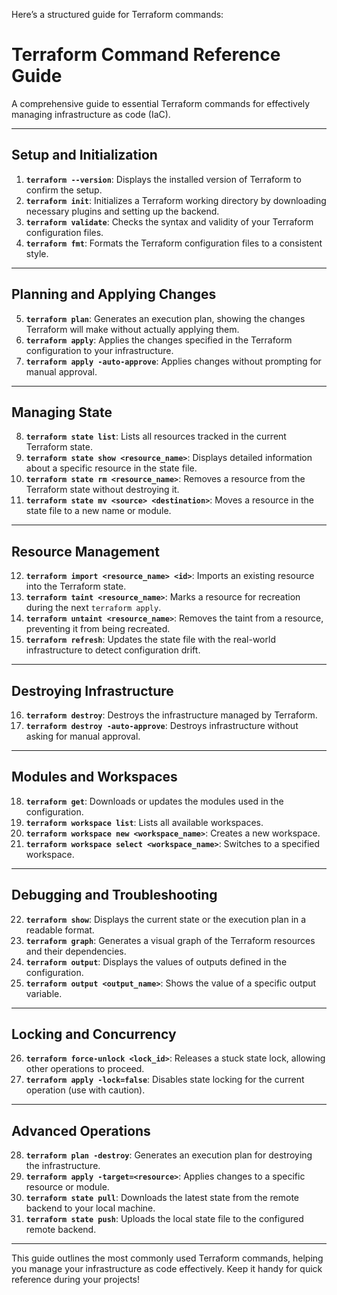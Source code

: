 Here’s a structured guide for Terraform commands:

# Terraform Command Reference Guide

A comprehensive guide to essential Terraform commands for effectively managing infrastructure as code (IaC).

---

## Setup and Initialization
1. **`terraform --version`**: Displays the installed version of Terraform to confirm the setup.
2. **`terraform init`**: Initializes a Terraform working directory by downloading necessary plugins and setting up the backend.
3. **`terraform validate`**: Checks the syntax and validity of your Terraform configuration files.
4. **`terraform fmt`**: Formats the Terraform configuration files to a consistent style.

---

## Planning and Applying Changes
5. **`terraform plan`**: Generates an execution plan, showing the changes Terraform will make without actually applying them.
6. **`terraform apply`**: Applies the changes specified in the Terraform configuration to your infrastructure.
7. **`terraform apply -auto-approve`**: Applies changes without prompting for manual approval.

---

## Managing State
8. **`terraform state list`**: Lists all resources tracked in the current Terraform state.
9. **`terraform state show <resource_name>`**: Displays detailed information about a specific resource in the state file.
10. **`terraform state rm <resource_name>`**: Removes a resource from the Terraform state without destroying it.
11. **`terraform state mv <source> <destination>`**: Moves a resource in the state file to a new name or module.

---

## Resource Management
12. **`terraform import <resource_name> <id>`**: Imports an existing resource into the Terraform state.
13. **`terraform taint <resource_name>`**: Marks a resource for recreation during the next `terraform apply`.
14. **`terraform untaint <resource_name>`**: Removes the taint from a resource, preventing it from being recreated.
15. **`terraform refresh`**: Updates the state file with the real-world infrastructure to detect configuration drift.

---

## Destroying Infrastructure
16. **`terraform destroy`**: Destroys the infrastructure managed by Terraform.
17. **`terraform destroy -auto-approve`**: Destroys infrastructure without asking for manual approval.

---

## Modules and Workspaces
18. **`terraform get`**: Downloads or updates the modules used in the configuration.
19. **`terraform workspace list`**: Lists all available workspaces.
20. **`terraform workspace new <workspace_name>`**: Creates a new workspace.
21. **`terraform workspace select <workspace_name>`**: Switches to a specified workspace.

---

## Debugging and Troubleshooting
22. **`terraform show`**: Displays the current state or the execution plan in a readable format.
23. **`terraform graph`**: Generates a visual graph of the Terraform resources and their dependencies.
24. **`terraform output`**: Displays the values of outputs defined in the configuration.
25. **`terraform output <output_name>`**: Shows the value of a specific output variable.

---

## Locking and Concurrency
26. **`terraform force-unlock <lock_id>`**: Releases a stuck state lock, allowing other operations to proceed.
27. **`terraform apply -lock=false`**: Disables state locking for the current operation (use with caution).

---

## Advanced Operations
28. **`terraform plan -destroy`**: Generates an execution plan for destroying the infrastructure.
29. **`terraform apply -target=<resource>`**: Applies changes to a specific resource or module.
30. **`terraform state pull`**: Downloads the latest state from the remote backend to your local machine.
31. **`terraform state push`**: Uploads the local state file to the configured remote backend.

---

This guide outlines the most commonly used Terraform commands, helping you manage your infrastructure as code effectively. Keep it handy for quick reference during your projects!
